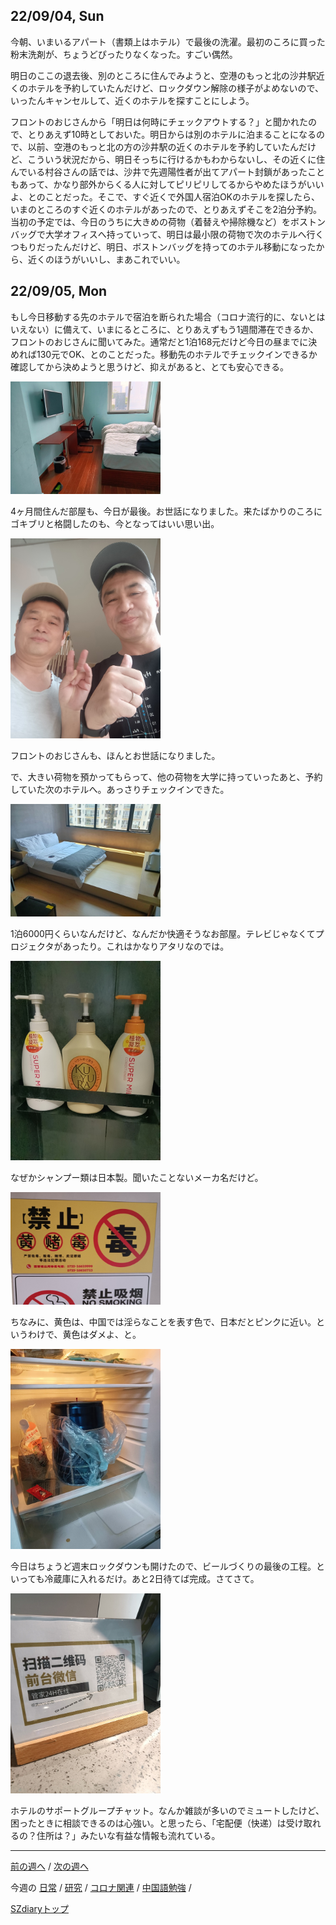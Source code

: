 ## 22/09/04, Sun

今朝、いまいるアパート（書類上はホテル）で最後の洗濯。最初のころに買った粉末洗剤が、ちょうどぴったりなくなった。すごい偶然。

明日のここの退去後、別のところに住んでみようと、空港のもっと北の沙井駅近くのホテルを予約していたんだけど、ロックダウン解除の様子がよめないので、いったんキャンセルして、近くのホテルを探すことにしよう。

フロントのおじさんから「明日は何時にチェックアウトする？」と聞かれたので、とりあえず10時としておいた。明日からは別のホテルに泊まることになるので、以前、空港のもっと北の方の沙井駅の近くのホテルを予約していたんだけど、こういう状況だから、明日そっちに行けるかもわからないし、その近くに住んでいる村谷さんの話では、沙井で先週陽性者が出てアパート封鎖があったこともあって、かなり部外からくる人に対してピリピリしてるからやめたほうがいいよ、とのことだった。そこで、すぐ近くで外国人宿泊OKのホテルを探したら、いまのところのすぐ近くのホテルがあったので、とりあえずそこを2泊分予約。当初の予定では、今日のうちに大きめの荷物（着替えや掃除機など）をボストンバッグで大学オフィスへ持っていって、明日は最小限の荷物で次のホテルへ行くつもりだったんだけど、明日、ボストンバッグを持ってのホテル移動になったから、近くのほうがいいし、まあこれでいい。


## 22/09/05, Mon

もし今日移動する先のホテルで宿泊を断られた場合（コロナ流行的に、ないとはいえない）に備えて、いまにるところに、とりあえずもう1週間滞在できるか、フロントのおじさんに聞いてみた。通常だと1泊168元だけど今日の昼までに決めれば130元でOK、とのことだった。移動先のホテルでチェックインできるか確認してから決めようと思うけど、抑えがあると、とても安心できる。

<img src="https://github.com/akita11/SZdiary/blob/main/diary/photo/2022-09-05_09.18.26.jpg" width="240px">

4ヶ月間住んだ部屋も、今日が最後。お世話になりました。来たばかりのころにゴキブリと格闘したのも、今となってはいい思い出。

<img src="https://github.com/akita11/SZdiary/blob/main/diary/photo/2022-09-05_09.27.36.jpg" width="240px">

フロントのおじさんも、ほんとお世話になりました。

で、大きい荷物を預かってもらって、他の荷物を大学に持っていったあと、予約していた次のホテルへ。あっさりチェックインできた。

<img src="https://github.com/akita11/SZdiary/blob/main/diary/photo/2022-09-05_11.33.02.jpg" width="240px">

1泊6000円くらいなんだけど、なんだか快適そうなお部屋。テレビじゃなくてプロジェクタがあったり。これはかなりアタリなのでは。

<img src="https://github.com/akita11/SZdiary/blob/main/diary/photo/2022-09-05_11.57.22.jpg" width="240px">

なぜかシャンプー類は日本製。聞いたことないメーカ名だけど。

<img src="https://github.com/akita11/SZdiary/blob/main/diary/photo/2022-09-05_12.13.31.jpg" width="240px">

ちなみに、黄色は、中国では淫らなことを表す色で、日本だとピンクに近い。というわけで、黄色はダメよ、と。

<img src="https://github.com/akita11/SZdiary/blob/main/diary/photo/2022-09-05_15.22.57.jpg" width="240px">

今日はちょうど週末ロックダウンも開けたので、ビールづくりの最後の工程。といっても冷蔵庫に入れるだけ。あと2日待てば完成。さてさて。

<img src="https://github.com/akita11/SZdiary/blob/main/diary/photo/2022-09-05_11.31.01.jpg" width="240px">

ホテルのサポートグループチャット。なんか雑談が多いのでミュートしたけど、困ったときに相談できるのは心強い。と思ったら、「宅配便（快递）は受け取れるの？住所は？」みたいな有益な情報も流れている。


***

[前の週へ](2208-4.md) /
[次の週へ](2209-2.md)

今週の
[日常](../diary/2209-1.md) /
[研究](../research/2209-1.md) /
[コロナ関連](../covid19/2209-1.md) / 
[中国語勉強](../chinese/2209-1.md) / 

[SZdiaryトップ](../../README.md)
